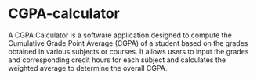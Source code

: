 # CGPA-calculator
A CGPA Calculator is a software application designed to compute the Cumulative Grade Point Average (CGPA) of a student based on the grades obtained in various subjects or courses. It allows users to input the grades and corresponding credit hours for each subject and calculates the weighted average to determine the overall CGPA.
